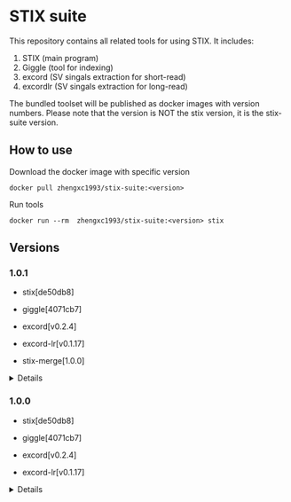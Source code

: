 # STIX suite

This repository contains all related tools for using STIX. It includes:

1. STIX  (main program)
2. Giggle (tool for indexing)
3. excord (SV singals extraction for short-read)
4. excordlr (SV singals extraction for long-read)

The bundled toolset will be published as docker images with version numbers. Please note that the version is NOT the stix version, it is the stix-suite version. 


## How to use

Download the docker image with specific version

```
docker pull zhengxc1993/stix-suite:<version>

```

Run tools

```
docker run --rm  zhengxc1993/stix-suite:<version> stix 

```


## Versions


### 1.0.1

- stix[de50db8]

- giggle[4071cb7]

- excord[v0.2.4]

- excord-lr[v0.1.17]

- stix-merge[1.0.0]

<details>

```bash
docker build -t stix-suite:1.0.0 -f Dockerfile  versions/1.0.1/
docker tag 784ea063777c zhengxc1993/stix-suite:1.0.1
docker push zhengxc1993/stix-suite:1.0.1
```

</details>

### 1.0.0

- stix[de50db8]

- giggle[4071cb7]

- excord[v0.2.4]

- excord-lr[v0.1.17]

<details>

```bash
docker build -t stix-suite:1.0.0 -f Dockerfile  versions/1.0.0/
docker tag 784ea063777c zhengxc1993/stix-suite:1.0.0
docker push zhengxc1993/stix-suite:1.0.0
```

</details>

